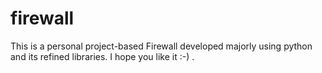 # firewall
This is a personal project-based Firewall developed majorly using python and its refined libraries. I hope you like it  :-) .
